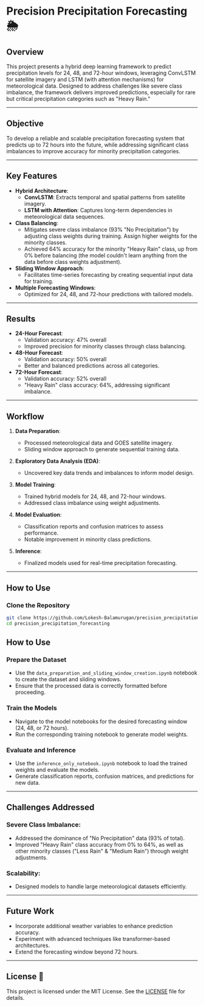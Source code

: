 # Precision Precipitation Forecasting 🌦️

## Overview

This project presents a hybrid deep learning framework to predict precipitation levels for 24, 48, and 72-hour windows, leveraging ConvLSTM for satellite imagery and LSTM (with attention mechanisms) for meteorological data. Designed to address challenges like severe class imbalance, the framework delivers improved predictions, especially for rare but critical precipitation categories such as "Heavy Rain."

---

## Objective

To develop a reliable and scalable precipitation forecasting system that predicts up to 72 hours into the future, while addressing significant class imbalances to improve accuracy for minority precipitation categories.

---

## Key Features

- **Hybrid Architecture**:
  - **ConvLSTM**: Extracts temporal and spatial patterns from satellite imagery.
  - **LSTM with Attention**: Captures long-term dependencies in meteorological data sequences.
- **Class Balancing**:
  - Mitigates severe class imbalance (93% "No Precipitation") by adjusting class weights during training. Assign higher weights for the minority classes.
  - Achieved 64% accuracy for the minority "Heavy Rain" class, up from 0% before balancing (the model couldn't learn anything from the data before class weights adjustment).
- **Sliding Window Approach**:
  - Facilitates time-series forecasting by creating sequential input data for training.
- **Multiple Forecasting Windows**:
  - Optimized for 24, 48, and 72-hour predictions with tailored models.

---

## Results

- **24-Hour Forecast**:
  - Validation accuracy: 47% overall
  - Improved precision for minority classes through class balancing.
- **48-Hour Forecast**:
  - Validation accuracy: 50% overall
  - Better and balanced predictions across all categories.
- **72-Hour Forecast**:
  - Validation accuracy: 52% overall
  - "Heavy Rain" class accuracy: 64%, addressing significant imbalance.

---

## Workflow

1. **Data Preparation**:
   - Processed meteorological data and GOES satellite imagery.
   - Sliding window approach to generate sequential training data.

2. **Exploratory Data Analysis (EDA)**:
   - Uncovered key data trends and imbalances to inform model design.

3. **Model Training**:
   - Trained hybrid models for 24, 48, and 72-hour windows.
   - Addressed class imbalance using weight adjustments.

4. **Model Evaluation**:
   - Classification reports and confusion matrices to assess performance.
   - Notable improvement in minority class predictions.

5. **Inference**:
   - Finalized models used for real-time precipitation forecasting.

---

## How to Use

### Clone the Repository
```bash
git clone https://github.com/Lokesh-Balamurugan/precision_precipitation_forecasting.git
cd precision_precipitation_forecasting
```
## How to Use

### Prepare the Dataset
- Use the `data_preparation_and_sliding_window_creation.ipynb` notebook to create the dataset and sliding windows.
- Ensure that the processed data is correctly formatted before proceeding.

### Train the Models
- Navigate to the model notebooks for the desired forecasting window (24, 48, or 72 hours).
- Run the corresponding training notebook to generate model weights.

### Evaluate and Inference
- Use the `inference_only_notebook.ipynb` notebook to load the trained weights and evaluate the models.
- Generate classification reports, confusion matrices, and predictions for new data.

---

## Challenges Addressed

### Severe Class Imbalance:
- Addressed the dominance of "No Precipitation" data (93% of total).
- Improved "Heavy Rain" class accuracy from 0% to 64%, as well as other minority classes ("Less Rain" & "Medium Rain") through weight adjustments.

### Scalability:
- Designed models to handle large meteorological datasets efficiently.

---

## Future Work

- Incorporate additional weather variables to enhance prediction accuracy.
- Experiment with advanced techniques like transformer-based architectures.
- Extend the forecasting window beyond 72 hours.

---

## License 📜

This project is licensed under the MIT License. See the [LICENSE](LICENSE) file for details.
